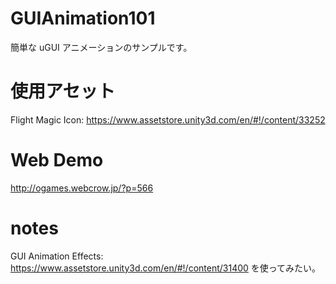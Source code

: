 # GUIAnimation101
簡単な uGUI アニメーションのサンプルです。

# 使用アセット
Flight Magic Icon: https://www.assetstore.unity3d.com/en/#!/content/33252

# Web Demo
http://ogames.webcrow.jp/?p=566

# notes
GUI Animation Effects: https://www.assetstore.unity3d.com/en/#!/content/31400 を使ってみたい。
